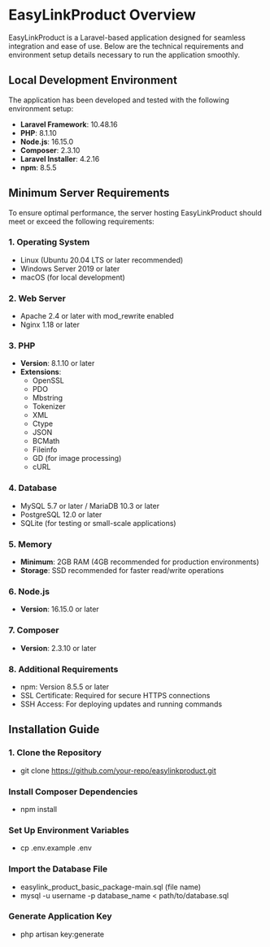 # EasyLinkProduct Overview

EasyLinkProduct is a Laravel-based application designed for seamless integration and ease of use. Below are the technical requirements and environment setup details necessary to run the application smoothly.

## Local Development Environment

The application has been developed and tested with the following environment setup:

- **Laravel Framework**: 10.48.16
- **PHP**: 8.1.10
- **Node.js**: 16.15.0
- **Composer**: 2.3.10
- **Laravel Installer**: 4.2.16
- **npm**: 8.5.5

## Minimum Server Requirements

To ensure optimal performance, the server hosting EasyLinkProduct should meet or exceed the following requirements:

### 1. Operating System
- Linux (Ubuntu 20.04 LTS or later recommended)
- Windows Server 2019 or later
- macOS (for local development)

### 2. Web Server
- Apache 2.4 or later with mod_rewrite enabled
- Nginx 1.18 or later

### 3. PHP
- **Version**: 8.1.10 or later
- **Extensions**:
  - OpenSSL
  - PDO
  - Mbstring
  - Tokenizer
  - XML
  - Ctype
  - JSON
  - BCMath
  - Fileinfo
  - GD (for image processing)
  - cURL

### 4. Database
- MySQL 5.7 or later / MariaDB 10.3 or later
- PostgreSQL 12.0 or later
- SQLite (for testing or small-scale applications)

### 5. Memory
- **Minimum**: 2GB RAM (4GB recommended for production environments)
- **Storage**: SSD recommended for faster read/write operations

### 6. Node.js
- **Version**: 16.15.0 or later

### 7. Composer
- **Version**: 2.3.10 or later

### 8. Additional Requirements
- npm: Version 8.5.5 or later
- SSL Certificate: Required for secure HTTPS connections
- SSH Access: For deploying updates and running commands

## Installation Guide

### 1. Clone the Repository
- git clone https://github.com/your-repo/easylinkproduct.git

### Install Composer Dependencies
- npm install

### Set Up Environment Variables
- cp .env.example .env

###  Import the Database File
- easylink_product_basic_package-main.sql (file name)
- mysql -u username -p database_name < path/to/database.sql

### Generate Application Key
- php artisan key:generate

